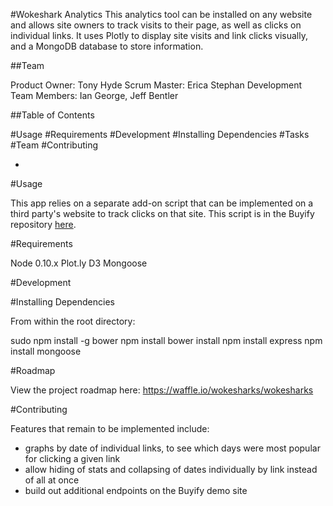 #Wokeshark Analytics
This analytics tool can be installed on any website and allows site owners to track visits to their page, as well as clicks on individual links. It uses Plotly to display site visits and link clicks visually, and a MongoDB database to store information.

##Team

Product Owner: Tony Hyde
Scrum Master: Erica Stephan
Development Team Members: Ian George, Jeff Bentler

##Table of Contents

#Usage
#Requirements
#Development
#Installing Dependencies
#Tasks
#Team
#Contributing

 -

#Usage

This app relies on a separate add-on script that can be implemented on a third party's website to track clicks on that site. This script is in the Buyify repository <a href="https://github.com/wokesharks/buyify/blob/master/README.md">here</a>.

#Requirements

Node 0.10.x
Plot.ly
D3
Mongoose

#Development

#Installing Dependencies

From within the root directory:

sudo npm install -g bower
npm install
bower install
npm install express
npm install mongoose

#Roadmap

View the project roadmap here:
https://waffle.io/wokesharks/wokesharks

#Contributing

Features that remain to be implemented include:

- graphs by date of individual links, to see which days were most popular for clicking a given link
- allow hiding of stats and collapsing of dates individually by link instead of all at once
- build out additional endpoints on the Buyify demo site



